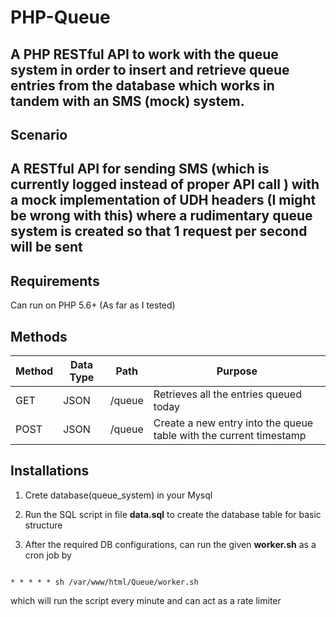 # PHP-Queue
A PHP RESTful API to work with the queue system in order to insert and retrieve queue entries from the database which works in tandem with an SMS (mock) system. 
---
## Scenario

A RESTful API for sending SMS (which is currently logged instead of proper API call ) with a mock implementation of UDH headers (I might be wrong with this) where a rudimentary queue system is created so that 1 request per second will be sent
---
## Requirements
Can run on PHP 5.6+ (As far as I tested)

## Methods 

| Method | Data Type | Path | Purpose |
|--------|--------|--------|--------|
| GET    | JSON |/queue  |Retrieves all the entries queued today|
| POST    | JSON |/queue  |Create a new entry into the queue table with the current timestamp

## Installations
1. Crete database(queue_system) in your Mysql

2. Run the SQL script in file **data.sql** to create the database table for basic structure

3. After the required DB configurations, can run the given **worker.sh** as a cron job by
  ```
  
  * * * * * sh /var/www/html/Queue/worker.sh
  
  ```
  which will run the script every minute and can act as a rate limiter
  
  
